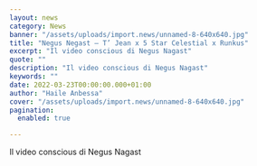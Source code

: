 ```yaml
---
layout: news
category: News
banner: "/assets/uploads/import.news/unnamed-8-640x640.jpg"
title: "Negus Negast – T’ Jean x 5 Star Celestial x Runkus"
excerpt: "Il video conscious di Negus Nagast"
quote: ""
description: "Il video conscious di Negus Nagast"
keywords: ""
date: 2022-03-23T00:00:00.000+01:00
author: "Haile Anbessa"
cover: "/assets/uploads/import.news/unnamed-8-640x640.jpg"
pagination:
  enabled: true

---
```


Il video conscious di Negus Nagast